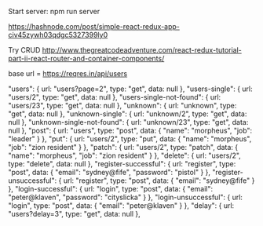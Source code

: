 Start server:
npm run server

https://hashnode.com/post/simple-react-redux-app-civ45zywh03qdgc5327399ly0


Try CRUD
http://www.thegreatcodeadventure.com/react-redux-tutorial-part-ii-react-router-and-container-components/

base url = https://reqres.in/api/users

"users": {
    url: "users?page=2",
    type: "get",
    data: null
},
"users-single": {
    url: "users/2",
    type: "get",
    data: null
},
"users-single-not-found": {
    url: "users/23",
    type: "get",
    data: null
},
"unknown": {
    url: "unknown",
    type: "get",
    data: null
},
"unknown-single": {
    url: "unknown/2",
    type: "get",
    data: null
},
"unknown-single-not-found": {
    url: "unknown/23",
    type: "get",
    data: null
},
"post": {
    url: "users",
    type: "post",
    data: {
        "name": "morpheus",
        "job": "leader"
    }
},
"put": {
    url: "users/2",
    type: "put",
    data: {
        "name": "morpheus",
        "job": "zion resident"
    }
},
"patch": {
    url: "users/2",
    type: "patch",
    data: {
        "name": "morpheus",
        "job": "zion resident"
    }
},
"delete": {
    url: "users/2",
    type: "delete",
    data: null
},
"register-successful": {
    url: "register",
    type: "post",
    data: {
        "email": "sydney@fife",
        "password": "pistol"
    }
},
"register-unsuccessful": {
    url: "register",
    type: "post",
    data: {
        "email": "sydney@fife"
    }
},
"login-successful": {
    url: "login",
    type: "post",
    data: {
        "email": "peter@klaven",
        "password": "cityslicka"
    }
},
"login-unsuccessful": {
    url: "login",
    type: "post",
    data: {
        "email": "peter@klaven"
    }
},
"delay": {
    url: "users?delay=3",
    type: "get",
    data: null
},
